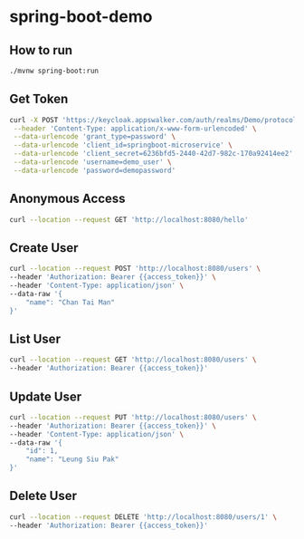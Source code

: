 # spring-boot-demo

## How to run
```bash
./mvnw spring-boot:run
```

## Get Token
```bash
curl -X POST 'https://keycloak.appswalker.com/auth/realms/Demo/protocol/openid-connect/token' \
 --header 'Content-Type: application/x-www-form-urlencoded' \
 --data-urlencode 'grant_type=password' \
 --data-urlencode 'client_id=springboot-microservice' \
 --data-urlencode 'client_secret=6236bfd5-2440-42d7-982c-170a92414ee2' \
 --data-urlencode 'username=demo_user' \
 --data-urlencode 'password=demopassword'
```

## Anonymous Access
```bash
curl --location --request GET 'http://localhost:8080/hello'
```

## Create User
```bash
curl --location --request POST 'http://localhost:8080/users' \
--header 'Authorization: Bearer {{access_token}}' \
--header 'Content-Type: application/json' \
--data-raw '{
    "name": "Chan Tai Man"
}'
```

## List User
```bash
curl --location --request GET 'http://localhost:8080/users' \
--header 'Authorization: Bearer {{access_token}}'
```

## Update User
```bash
curl --location --request PUT 'http://localhost:8080/users' \
--header 'Authorization: Bearer {{access_token}}' \
--header 'Content-Type: application/json' \
--data-raw '{
    "id": 1,
    "name": "Leung Siu Pak"
}'
```

## Delete User
```bash
curl --location --request DELETE 'http://localhost:8080/users/1' \
--header 'Authorization: Bearer {{access_token}}'
```
